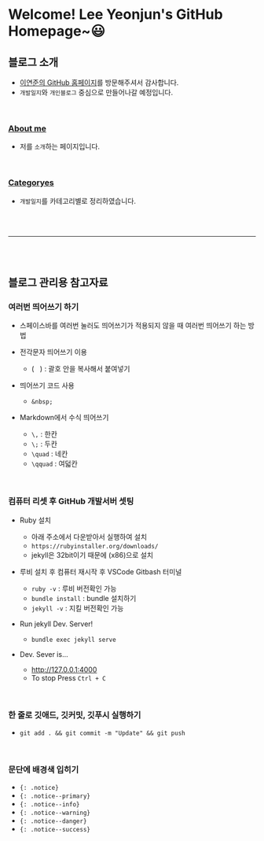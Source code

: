 # Welcome! Lee Yeonjun's GitHub Homepage~😃


## 블로그 소개
- [이연준의 GitHub 홈페이지](https://leeyeonjun85.github.io/)를 방문해주셔서 감사합니다.
- `개발일지`와 `개인블로그` 중심으로 만들어나갈 예정입니다.  

<br>

### [About me](https://leeyeonjun85.github.io/about/)
- 저를 `소개`하는 페이지입니다.

<br>

### [Categoryes](https://leeyeonjun85.github.io/categories/)
- `개발일지`를 카테고리별로 정리하였습니다.


<br><br><hr><br><br>


## 블로그 관리용 참고자료

### 여러번 띄어쓰기 하기
- 스페이스바를 여러번 눌러도 띄어쓰기가 적용되지 않을 때 여러번 띄어쓰기 하는 방법
- 전각문자 띄어쓰기 이용
  - (`　`) : 괄호 안을 복사해서 붙여넣기
- 띄어쓰기 코드 사용
  - `&nbsp;`

- Markdown에서 수식 띄어쓰기
  - `\,`     : 한칸
  - `\;`     : 두칸
  - `\quad`  : 네칸
  - `\qquad` : 여덟칸

<br>

### 컴퓨터 리셋 후 GitHub 개발서버 셋팅
  - Ruby 설치
    - 아래 주소에서 다운받아서 실행하여 설치
    - `https://rubyinstaller.org/downloads/`
    - jekyll은 32bit이기 때문에 (x86)으로 설치
    
  - 루비 설치 후 컴퓨터 재시작 후 VSCode Gitbash 터미널
    - `ruby -v` : 루비 버전확인 가능
    - `bundle install` : bundle 설치하기
    - `jekyll -v` : 지킬 버전확인 가능

  - Run jekyll Dev. Server!
    - `bundle exec jekyll serve`
  - Dev. Sever is...
    - http://127.0.0.1:4000
    - To stop Press `Ctrl + C`

<br>

### 한 줄로 깃애드, 깃커밋, 깃푸시 실행하기
- `git add . && git commit -m "Update" && git push`

<br>

### 문단에 배경색 입히기
- `{: .notice}`
- `{: .notice--primary}`
- `{: .notice--info}`
- `{: .notice--warning}`
- `{: .notice--danger}`
- `{: .notice--success}`
